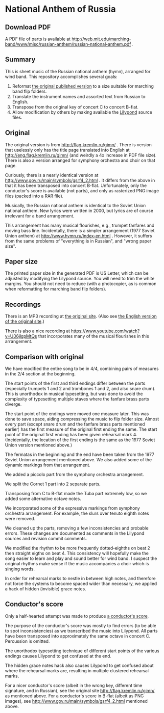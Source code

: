 # National Anthem of Russia

## Download PDF

A PDF file of parts is available at <http://web.mit.edu/marching-band/www/misc/russian-anthem/russian-national-anthem.pdf> .

## Summary

This is sheet music of the Russian national anthem (hymn), arranged for
wind band.
This repository accomplishes several goals:

1. Reformat [the original published version](http://flag.kremlin.ru/gimn/) to a size suitable for marching band flip folders.
2. Translate the instrument names and assorted text from Russian to English.
3. Transpose from the original key of concert C to concert B-flat.
4. Allow modification by others by making available the [Lilypond](http://lilypond.org/) source files.

## Original

The original version is from <http://flag.kremlin.ru/gimn/>
. There is version that uselessly only has the title page
translated into English at
<http://eng.flag.kremlin.ru/gimn/> (and weirdly a 4x
increase in PDF file size).  There is also a version
arranged for symphony orchestra and choir on that page.

Curiously, there is a nearly identical version at
<http://www.gov.ru/main/symbols/gsrf4_2.html> . It differs
from the above in that it has been transposed into concert
B-flat.  Unfortunately, only the conductor's score is
available (not parts), and only as rasterized PNG image
files (packed into a RAR file).

Musically, the Russian national anthem is identical to the
Soviet Union national anthem.  New lyrics were written in
2000, but lyrics are of course irrelevant for a band
arrangement.

This arrangement has many musical flourishes, e.g.,
trumpet fanfares and moving bass line.  Incidentally, there
is a simpler arrangement (1977 Soviet Union anthem) at
<http://www.hymn.ru/index-en.html> . However, it suffers
from the same problems of "everything is in Russian", and
"wrong paper size".

## Paper size

The printed paper size in the generated PDF is US Letter,
which can be adjusted by modifying the Lilypond source.  You
will need to trim the white margins.  You should not
need to reduce (with a photocopier, as is common when
reformatting for marching band flip folders).

## Recordings

There is an MP3 recording at [the original
site](http://flag.kremlin.ru/gimn/).
(Also see [the English version
of the original site](http://eng.flag.kremlin.ru/gimn/).)

There is also a nice recording at
<https://www.youtube.com/watch?v=U06jlgpMtQs> that
incorporates many of the musical flourishes in this
arrangement.

## Comparison with original

We have modified the entire song to be in 4/4, combining pairs of
measures in the 2/4 section at the beginning.

The start points of the first and third endings differ
between the parts (especially trumpets 1 and 2 and trombones
1 and 2, and also snare drum).  This is unorthodox in
musical typesetting, but was done to avoid the complexity
of typesetting multiple staves where the fanfare brass parts
diverge.

The start point of the endings were moved one measure later.
This was done to save space, aiding compressing the music to
flip folder size.  Almost every part (except snare drum and
the fanfare brass parts mentioned earlier) has the first
measure of the original first ending the same.  The start
point of the original first ending has been given rehearsal
mark 4.  (Incidentally, the location of the first ending is
the same as the 1977 Soviet Union version mentioned above.)

The fermatas in the beginning and the end have been taken
from the 1977 Soviet Union arrangement mentioned above.  We
also added some of the dynamic markings from that
arrangement.

We added a piccolo part from the symphony orchestra
arrangement.

We split the Cornet 1 part into 2 separate parts.

Transposing from C to B-flat made the Tuba part extremely
low, so we added some alternative octave notes.

We incorporated some of the expressive markings from symphony
orchestra arrangement.  For example, the slurs over tenuto
eighth notes were removed.

We cleaned up the parts, removing a few inconsistencies and
probable errors.  These changes are documented as comments
in the Lilypond sources and revision commit comments.

We modified the rhythm to be more frequently dotted-eighths on beat 2
then straight eigths on beat 4.  This consistency will hopefully make
the song easier to learn and play and sound better for wind band.  I
suspect the original rhythms make sense if the music accompanies a
choir which is singing words.

In order for rehearsal marks to nestle in between high
notes, and therefore not force the systems to become spaced
wider than necessary, we applied a hack of hidden
(invisible) grace notes.

## Conductor's score

Only a half-hearted attempt was made to produce [a
conductor's score](http://web.mit.edu/marching-band/www/misc/russian-anthem/conductor.pdf).

The purpose of the conductor's score was mostly to find
errors (to be able to spot inconsistencies) as we
transcribed the music into Lilypond.  All parts have been
transposed into approximately the same octave in concert C.
Percussion is omitted.

The unorthodox typesetting technique of different start
points of the various endings causes Lilypond to get
confused at the end.

The hidden grace notes hack also causes Lilypond to get
confused about where the rehearsal marks are, resulting in
multiple clustered rehearsal marks.

For a nicer conductor's score (albeit in the wrong key, different time signature, and
in Russian), see the original site
<http://flag.kremlin.ru/gimn/> as mentioned above.  For a
conductor's score in B-flat (albeit as PNG images), see
<http://www.gov.ru/main/symbols/gsrf4_2.html> mentioned
above.
